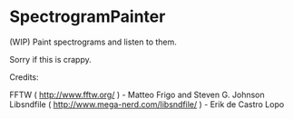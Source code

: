 SpectrogramPainter
==================

(WIP) Paint spectrograms and listen to them.

Sorry if this is crappy.

Credits:

FFTW ( http://www.fftw.org/ ) - Matteo Frigo and Steven G. Johnson
Libsndfile ( http://www.mega-nerd.com/libsndfile/ ) - Erik de Castro Lopo
